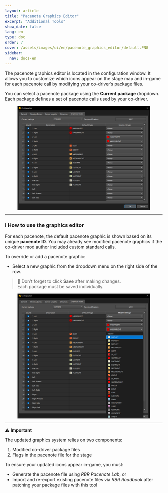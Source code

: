 ```yaml
---
layout: article
title: "Pacenote Graphics Editor"
excerpt: "Additional Tools"
show_date: false
lang: en
type: doc
order: 7
cover: /assets/images/ui/en/pacenote_graphics_editor/default.PNG
sidebar:
  nav: docs-en
---
```


The pacenote graphics editor is located in the configuration window. It allows you to customize which icons appear on the stage map and in-game for each pacenote call by modifying your co-driver’s package files.

You can select a pacenote package using the **Current package** dropdown. Each package defines a set of pacenote calls used by your co-driver.

<div class="cell cell--12 cell--md-6">
  <figure>
    <a data-gallery href="/assets/images/ui/en/pacenote_graphics_editor/default.PNG">
      <img src="/assets/images/ui/en/pacenote_graphics_editor/default.PNG" style="display: block; margin: 0 auto; max-width: 100%;" alt="Pacenote graphics editor" />
    </a>
  </figure>
</div>

---

### ℹ️ How to use the graphics editor

For each pacenote, the default pacenote graphic is shown based on its unique **pacenote ID**.
You may already see modified pacenote graphics if the co-driver mod author included custom standard calls.

To override or add a pacenote graphic:
- Select a new graphic from the dropdown menu on the right side of the row.

> 💾 Don’t forget to click **Save** after making changes.  
> Each package must be saved individually.

<div class="cell cell--12 cell--md-6">
  <figure>
    <a data-gallery href="/assets/images/ui/en/pacenote_graphics_editor/combobox.PNG">
      <img src="/assets/images/ui/en/pacenote_graphics_editor/combobox.PNG" style="display: block; margin: 0 auto; max-width: 100%;" alt="Graphics selection dropdown" />
    </a>
  </figure>
</div>

---

⚠️ **Important**

The updated graphics system relies on two components:

1. Modified co-driver package files
2. Flags in the pacenote file for the stage

To ensure your updated icons appear in-game, you must:
- Generate the pacenote file using *RBR Pacenote Lab*, or  
- Import and re-export existing pacenote files via *RBR Roadbook* after patching your package files with this tool
